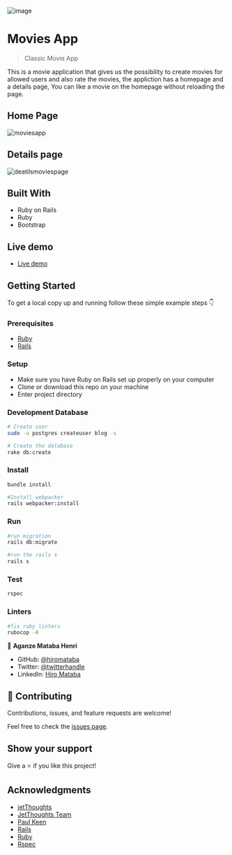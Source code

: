 ![image](https://user-images.githubusercontent.com/75126481/157625469-fa1700d8-a324-4d04-b8a8-2a4f026f1200.png)

# Movies App

> Classic Movie App

This is a movie application that gives us the possibility to create movies for allowed users and also rate the movies, the appliction has a homepage and a details page, You can like a movie on the homepage without reloading the page.

## Home Page

![moviesapp](https://user-images.githubusercontent.com/75126481/159256085-be65af18-c895-436c-a386-6f297202a2a3.png)

## Details page

![deatilsmoviespage](https://user-images.githubusercontent.com/75126481/159256058-067565eb-44ff-47b0-9ac9-190d6eecf60c.png)

## Built With

- Ruby on Rails
- Ruby
- Bootstrap

## Live demo

- [Live demo](https://hiro-movies-app.herokuapp.com/)

## Getting Started

To get a local copy up and running follow these simple example steps 👇

### Prerequisites

- [Ruby](https://www.ruby-lang.org/en/)
- [Rails](https://gorails.com/)

### Setup

- Make sure you have Ruby on Rails set up properly on your computer
- Clone or download this repo on your machine
- Enter project directory

### Development Database

```sh
# Create user
sudo -u postgres createuser blog -s

# Create the database
rake db:create


```

### Install

```sh
bundle install

#Install webpacker
rails webpacker:install

```

### Run

```sh
#run migration
rails db:migrate

#run the rails s
rails s
```

### Test

```sh
rspec
```

### Linters

```sh
#fix ruby linters
rubocop -A

```

👤 **Aganze Mataba Henri**

- GitHub: [@hiromataba](https://github.com/hiromataba)
- Twitter: [@twitterhandle](https://twitter.com/MatabaHiro)
- LinkedIn: [Hiro Mataba](https://www.linkedin.com/in/hiro-mataba-1bb910209/)

## 🤝 Contributing

Contributions, issues, and feature requests are welcome!

Feel free to check the [issues page](../../issues/).

## Show your support

Give a ⭐️ if you like this project!

## Acknowledgments

- [jetThoughts](https://www.jetthoughts.com/)
- [JetThoughts Team](https://www.jetthoughts.com/developers.html)
- [Paul Keen](https://www.linkedin.com/in/paul-keen/)
- [Rails](https://rubyonrails.org/)
- [Ruby](https://www.ruby-lang.org/)
- [Rspec](https://rspec.info/)
